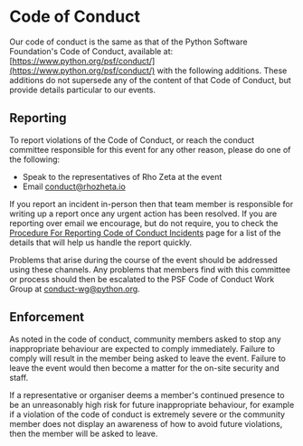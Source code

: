 # Code of Conduct

Our code of conduct is the same as that of the Python Software Foundation's Code of Conduct, available at: [https://www.python.org/psf/conduct/](https://www.python.org/psf/conduct/) with the following additions.
These additions do not supersede any of the content of that Code of Conduct, but provide details particular to our events.

## Reporting

To report violations of the Code of Conduct, or reach the conduct committee responsible for this event for any other reason, please do one of the following:

- Speak to the representatives of Rho Zeta at the event
- Email [conduct@rhozheta.io](mailto:conduct@rhozheta.io)

If you report an incident in-person then that team member is responsible for writing up a report once any urgent action has been resolved.
If you are reporting over email we encourage, but do not require, you to check the [Procedure For Reporting Code of Conduct Incidents](https://www.python.org/psf/conduct/reporting/) page for a list of the details that will help us handle the report quickly.

Problems that arise during the course of the event should be addressed using these channels.
Any problems that members find with this committee or process should then be escalated to the PSF Code of Conduct Work Group at [conduct-wg@python.org](conduct-wg@python.org).

## Enforcement

As noted in the code of conduct, community members asked to stop any inappropriate behaviour are expected to comply immediately. 
Failure to comply will result in the member being asked to leave the event. Failure to leave the event would then become a matter for the on-site security and staff.

If a representative or organiser deems a member's continued presence to be an unreasonably high risk for future inappropriate behaviour,
for example if a violation of the code of conduct is extremely severe or the community member does not display
an awareness of how to avoid future violations, then the member will be asked to leave.